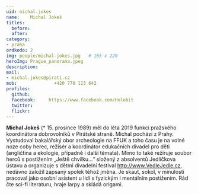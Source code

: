 ```yaml
---
uid: michal.jokes
name:    Michal Jokeš
titles:
  before:
  after:
category:      
- praha
ordkodo: 2
img: people/michal-jokes.jpg   # 165 x 220
heroImg: Prague_panorama.jpeg
description:  
mail:
- michal.jokes@pirati.cz
mob:			  +420 770 113 642
profiles:
  github:       
  facebook:     https://www.facebook.com/Holobit
  twitter: 		  
  flickr:		  
---
```


**Michal Jokeš** (* 15. prosince 1989) měl do léta 2019 funkci pražského koordinátora dobrovolníků v Pirátské straně. Michal pochází z Prahy. Vystudoval bakalářský obor archeologie na FFUK a toho času je na volné noze coby herec, režisér a koordinátor edukačních divadel pro děti (angličtina a ekologie, případně i další témata). Mimo to také režíruje soubor herců s postižením „Ještě chvilku…“ složený z absolventů Jedličkova ústavu a organizuje s dětmi divadelní festival http://www.VedleJedle.cz, nedávno založil zapsaný spolek téhož jména. Je skaut, sokol, v minulosti pracoval jako osobní asistent u lidí s fyzickým i mentálním postižením. Rád čte sci-fi literaturu, hraje larpy a skládá origami.
